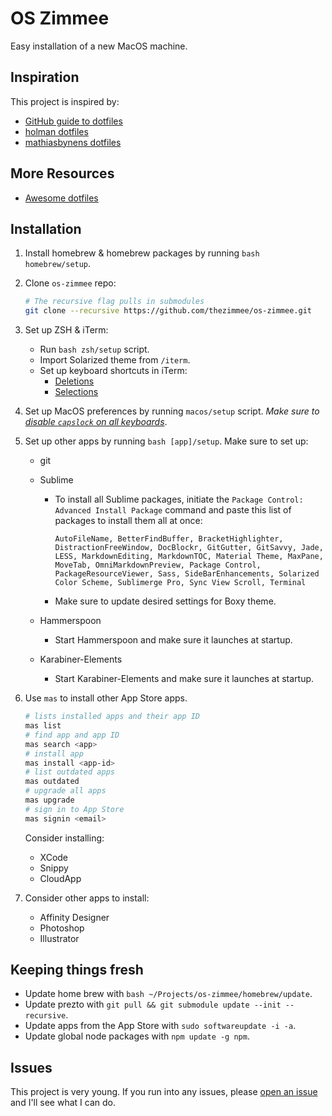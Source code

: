 # OS Zimmee

Easy installation of a new MacOS machine.

## Inspiration

This project is inspired by:

- [GitHub guide to dotfiles](http://dotfiles.github.io/)
- [holman dotfiles](https://github.com/holman/dotfiles)
- [mathiasbynens dotfiles](https://github.com/mathiasbynens/dotfiles)

## More Resources

- [Awesome dotfiles](https://github.com/webpro/awesome-dotfiles)

## Installation

1. Install homebrew &amp; homebrew packages by running `bash homebrew/setup`.

2. Clone `os-zimmee` repo:

	```bash
	# The recursive flag pulls in submodules
	git clone --recursive https://github.com/thezimmee/os-zimmee.git
	```

3. Set up ZSH & iTerm:

	- Run `bash zsh/setup` script.
	- Import Solarized theme from `/iterm`.
	- Set up keyboard shortcuts in iTerm:
		- [Deletions](https://coderwall.com/p/ds2dha/word-line-deletion-and-navigation-shortcuts-in-iterm2)
		- [Selections](http://apple.stackexchange.com/questions/154292/iterm-going-one-word-backwards-and-forwards)

4. Set up MacOS preferences by running `macos/setup` script. _Make sure to [disable `capslock` on all keyboards](https://www.maketecheasier.com/disable-caps-lock-mac/)_.

5. Set up other apps by running `bash [app]/setup`. Make sure to set up:

	- git
	- Sublime
		- To install all Sublime packages, initiate the `Package Control: Advanced Install Package` command and paste this list of packages to install them all at once:

			```
			AutoFileName, BetterFindBuffer, BracketHighlighter, DistractionFreeWindow, DocBlockr, GitGutter, GitSavvy, Jade, LESS, MarkdownEditing, MarkdownTOC, Material Theme, MaxPane, MoveTab, OmniMarkdownPreview, Package Control, PackageResourceViewer, Sass, SideBarEnhancements, Solarized Color Scheme, Sublimerge Pro, Sync View Scroll, Terminal
			```

		- Make sure to update desired settings for Boxy theme.

	- Hammerspoon
		- Start Hammerspoon and make sure it launches at startup.
	- Karabiner-Elements
		- Start Karabiner-Elements and make sure it launches at startup.

6. Use `mas` to install other App Store apps.

	```bash
	# lists installed apps and their app ID
	mas list
	# find app and app ID
	mas search <app>
	# install app
	mas install <app-id>
	# list outdated apps
	mas outdated
	# upgrade all apps
	mas upgrade
	# sign in to App Store
	mas signin <email>
	```

	Consider installing:

	- XCode
	- Snippy
	- CloudApp

7. Consider other apps to install:

	- Affinity Designer
	- Photoshop
	- Illustrator

## Keeping things fresh

- Update home brew with `bash ~/Projects/os-zimmee/homebrew/update`.
- Update prezto with `git pull && git submodule update --init --recursive`.
- Update apps from the App Store with `sudo softwareupdate -i -a`.
- Update global node packages with `npm update -g npm`.


<!-- ### Special file types

Files with the following conventions have special meaning:

- `bin/`: Anything in `bin/` will get added to your `$PATH` and be made
  available everywhere.
- `Brewfile`: List of applications which will be installed by [Homebrew Cask](http://caskroom.io).
- `\*\*/\*.zsh`: Any file ending in `.zsh` will be loaded into your
  zsh environment.
- `**/path.zsh`: Any file named `path.zsh` is loaded first and is
  expected to setup `$PATH` or something similar.
- `**/completion.zsh`: Any file named `completion.zsh` is loaded
  last and is expected to setup autocomplete.
- `**/\*.link`: Any file or folder ending in `*.link` will get symlinked into your `$HOME` directory. This keeps them versioned but also sets them to your home directory.
- `***.ignore`: Files or folders ending in `*.ignore` are ignored by zsh. -->

## Issues

This project is very young. If you run into any issues, please [open an issue](https://github.com/thezimmee/os-zimmee/issues) and I'll see what I can do.

<!--
## TODO
- add command to toggle between amethyst and kwm
- add feature to disable an app from CONFIG__disabled_apps
- find keyboard shortcut to move window to next/prev space
- configure kwm:
	- Add ability to save layouts
	- Add notification for mode of current window (which is displayed when mode is toggled)
- Sort through desired macOS preferences
	- [Toggle function keys to on](https://github.com/nelsonjchen/fntoggle)
	- add desired macOS keyboard shortcuts
	- Change default xcode files to sublime
- Add a "repo list" to be able to update all my repos
- Configure hammerspoon
- Functions to add:
	- check if program exists (http://stackoverflow.com/questions/592620/check-if-a-program-exists-from-a-bash-script)
- Install node & packages
	- npm
	- gulp
	- npm diff-so-fancy
	- http-server
	- nodemon?
	- release-it?
	- spot?
	- svgo?
	- tldr?
	- underscore-cli?
	- vtop?
	- shelljs & shx
- Add fuzzy-history to zsh
- update git repos
- Convert OSZ to javascript for use with shelljs?
- apps to install:
	- photoshop
	- illustrator
	- xcode
	- postman
	- forklift?
- other apps to consider:
	- amphetamine (like caffeine)
	- amethyst
	- moom
	- audacity
	- filezilla
	- hooner
	- musescore 2
	- noejectdelay utility
	- palua
	- prepros
	- shortcat
	- skitch
	- snippy
	- browserstack
	- snippy
	- vivaldi
	- blisk
	- watchguard mobile vpn
	- airdroid
 -->
